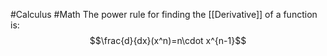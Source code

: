 #Calculus #Math 
The power rule for finding the [[Derivative]] of a function is:
$$\frac{d}{dx}(x^n)=n\cdot x^{n-1}$$